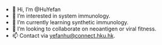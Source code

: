 - 👋 Hi, I’m @HuYefan
- 👀 I’m interested in system immunology.
- 🌱 I’m currently learning synthetic immunology.
- 💞️ I’m looking to collaborate on neoantigen or viral fitness.
- 📫 Contact via yefanhu@connect.hku.hk.

<!---
HuYefan/HuYefan is a ✨ special ✨ repository because its `README.md` (this file) appears on your GitHub profile.
You can click the Preview link to take a look at your changes.
--->
